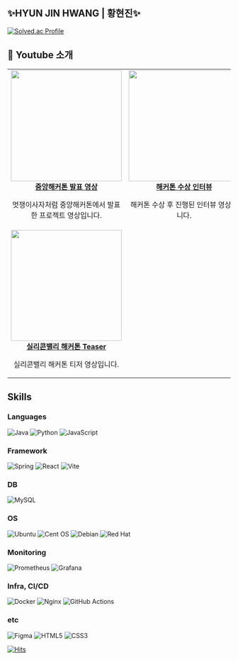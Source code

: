 ## ✨HYUN JIN HWANG | 황현진✨

<!-- [![Solved.ac Profile](http://mazassumnida.wtf/api/v2/generate_badge?boj=rkskekfkakqjqtk117)](https://solved.ac/rkskekfkakqjqtk117/) -->
[![Solved.ac Profile](http://mazassumnida.wtf/api/v2/generate_badge?boj=nowgenie)](https://solved.ac/nowgenie/)

## 🎥 Youtube 소개
<table>
  <tr>
    <td align="center">
      <a href="https://youtu.be/uho-ZSaR1ds?si=c8gsH7qSyyAADcHU" target="_blank">
        <img src="https://img.youtube.com/vi/uho-ZSaR1ds/0.jpg" width="250"/><br/>
        <strong>중앙해커톤 발표 영상</strong>
      </a>
      <p>멋쟁이사자처럼 중앙해커톤에서 발표한 프로젝트 영상입니다.</p>
    </td>
    <td align="center">
      <a href="https://youtu.be/gaNe70plEXk?si=nst5PbV8qTVtv96E" target="_blank">
        <img src="https://img.youtube.com/vi/gaNe70plEXk/0.jpg" width="250"/><br/>
        <strong>해커톤 수상 인터뷰</strong>
      </a>
      <p>해커톤 수상 후 진행된 인터뷰 영상입니다.</p>
    </td>
  </tr>
  <tr>
    <td align="center">
      <a href="https://youtu.be/Vd_BM6sGyNw?si=9YW4U0mt2Djb0AvT" target="_blank">
        <img src="https://img.youtube.com/vi/Vd_BM6sGyNw/0.jpg" width="250"/><br/>
        <strong>실리콘밸리 해커톤 Teaser</strong>
      </a>
      <p>실리콘밸리 해커톤 티저 영상입니다.</p>
    </td>
<!--     <td align="center">
      <a href="https://youtu.be/cuYWa8_6k_U?si=Ad_IoWh4UkhmRIWJ" target="_blank">
        <img src="https://img.youtube.com/vi/cuYWa8_6k_U/0.jpg" width="250"/><br/>
        <strong>실리콘밸리 해커톤 Ep.1</strong>
      </a>
      <p>실리콘밸리 해커톤 Episode 1편 입니다 ☺️ </p>
    </td> -->
  </tr>
  <tr>
<!--     <td align="center">
      <a href="https://youtu.be/WlxfWI87nUE?si=sK8DdUBdgK_dvSp8" target="_blank">
        <img src="https://img.youtube.com/vi/WlxfWI87nUE/0.jpg" width="250"/><br/>
        <strong>실리콘밸리 해커톤 Ep.2</strong>
      </a>
      <p>실리콘밸리 해커톤 Episode 2편 입니다 🎥</p>
    </td>
    <td align="center">
    </td> -->
  </tr>
  <tr>
  </tr>
</table>


## Skills

### Languages
![Java](https://img.shields.io/badge/java-%23ED8B00.svg?style=for-the-badge&logo=openjdk&logoColor=white)
![Python](https://img.shields.io/badge/Python-3776AB.svg?&style=for-the-badge&logo=Python&logoColor=white)
![JavaScript](https://img.shields.io/badge/javascript-%23323330.svg?style=for-the-badge&logo=javascript&logoColor=%23F7DF1E)

### Framework
![Spring](https://img.shields.io/badge/Spring-6DB33F.svg?&style=for-the-badge&logo=Spring&logoColor=white)
![React](https://img.shields.io/badge/react-%2320232a.svg?style=for-the-badge&logo=react&logoColor=%2361DAFB)
![Vite](https://img.shields.io/badge/vite-%23646CFF.svg?style=for-the-badge&logo=vite&logoColor=white)

### DB
![MySQL](https://img.shields.io/badge/mysql-4479A1.svg?style=for-the-badge&logo=mysql&logoColor=white)

### OS
![Ubuntu](https://img.shields.io/badge/Ubuntu-E95420?style=for-the-badge&logo=ubuntu&logoColor=white)
![Cent OS](https://img.shields.io/badge/cent%20os-002260?style=for-the-badge&logo=centos&logoColor=F0F0F0)
![Debian](https://img.shields.io/badge/Debian-D70A53?style=for-the-badge&logo=debian&logoColor=white)
![Red Hat](https://img.shields.io/badge/Red%20Hat-EE0000?style=for-the-badge&logo=redhat&logoColor=white)

### Monitoring
![Prometheus](https://img.shields.io/badge/Prometheus-E6522C?style=for-the-badge&logo=Prometheus&logoColor=white)
![Grafana](https://img.shields.io/badge/grafana-%23F46800.svg?style=for-the-badge&logo=grafana&logoColor=white)

### Infra, CI/CD
![Docker](https://img.shields.io/badge/docker-%230db7ed.svg?style=for-the-badge&logo=docker&logoColor=white)
![Nginx](https://img.shields.io/badge/nginx-%23009639.svg?style=for-the-badge&logo=nginx&logoColor=white)
![GitHub Actions](https://img.shields.io/badge/github%20actions-%232671E5.svg?style=for-the-badge&logo=githubactions&logoColor=white)

### etc
![Figma](https://img.shields.io/badge/figma-%23F24E1E.svg?style=for-the-badge&logo=figma&logoColor=white)
![HTML5](https://img.shields.io/badge/html5-%23E34F26.svg?style=for-the-badge&logo=html5&logoColor=white)
![CSS3](https://img.shields.io/badge/css3-%231572B6.svg?style=for-the-badge&logo=css3&logoColor=white)

[![Hits](https://hits.sh/github.com/nowjiin.svg?view=today-total&style=flat-square&color=007ec6)](https://hits.sh/github.com/nowjiin/)

<!-- 이모지
## Message
![Notion](https://img.shields.io/badge/Notion-%23000000.svg?style=for-the-badge&logo=notion&logoColor=white)
![Discord](https://img.shields.io/badge/Discord-%235865F2.svg?style=for-the-badge&logo=discord&logoColor=white)
![KakaoTalk](https://img.shields.io/badge/kakaotalk-ffcd00.svg?style=for-the-badge&logo=kakaotalk&logoColor=000000)
## :mailbox_with_mail: Contacts
[![Gmail Badge](https://img.shields.io/badge/Gmail-d14836?style=flat-square&logo=Gmail&logoColor=white&link=mailto:hwanghyunjin117@gmail.com)](mailto:nowjin.dev@gmail.com)
[![Naver Badge](https://img.shields.io/badge/Naver-03C75A?style=flat-square&logo=Naver&logoColor=white&link=mailto:hyunjin117@naver.com)](mailto:hyunjin117@naver.com)

-->
<!--https://github.com/Ileriayo/markdown-badges-->

